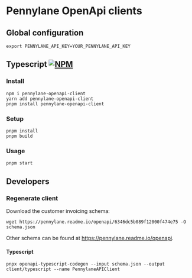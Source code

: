 # Pennylane OpenApi clients

## Global configuration

```
export PENNYLANE_API_KEY=YOUR_PENNYLANE_API_KEY
```

## Typescript [![NPM](https://img.shields.io/npm/v/pennylane-openapi-client)](https://www.npmjs.com/package/pennylane-openapi-client)

### Install

```
npm i pennylane-openapi-client
yarn add pennylane-openapi-client
pnpm install pennylane-openapi-client
```

### Setup

```
pnpm install
pnpm build
```

### Usage

```
pnpm start
```

## Developers

### Regenerate client

Download the customer invoicing schema:

```
wget https://pennylane.readme.io/openapi/6346dc5b089f12000f474e75 -O schema.json
```

Other schema can be found at https://pennylane.readme.io/openapi.

#### Typescript

```
pnpx openapi-typescript-codegen --input schema.json --output client/typescript --name PennylaneAPIClient
```
